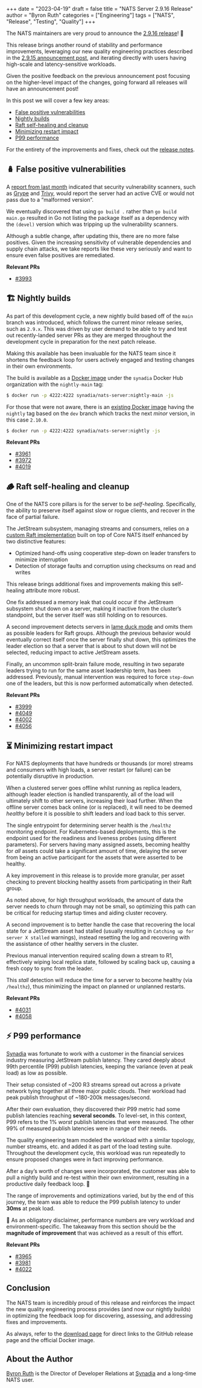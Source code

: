 +++
date = "2023-04-19"
draft = false
title = "NATS Server 2.9.16 Release"
author = "Byron Ruth"
categories = ["Engineering"]
tags = ["NATS", "Release", "Testing", "Quality"]
+++

The NATS maintainers are very proud to announce the [2.9.16 release](https://github.com/nats-io/nats-server/releases/tag/v2.9.16)! 🥳

This release brings another round of stability and performance improvements, leveraging our new quality engineering practices described in the [2.9.15 announcement post](/blog/nats-server-2.9.15-release/), and iterating directly with users having high-scale and latency-sensitive workloads.

Given the positive feedback on the previous announcement post focusing on the higher-level impact of the changes, going forward all releases will have an announcement post!

In this post we will cover a few key areas:

- [False positive vulnerabilities](#-false-positive-vulnerabilities)
- [Nightly builds](#-nightly-builds)
- [Raft self-healing and cleanup](#-raft-self-healing-and-cleanup)
- [Minimizing restart impact](#-minimizing-restart-impact)
- [P99 performance](#-p99-performance)

For the entirety of the improvements and fixes, check out the [release
notes](https://github.com/nats-io/nats-server/releases/tag/v2.9.16).

## 🪆 False positive vulnerabilities

A [report from last month](https://github.com/nats-io/nats-server/issues/3992) indicated that security vulnerability scanners, such as [Grype](https://github.com/anchore/grype) and [Trivy](https://github.com/aquasecurity/trivy), would report the server had an active CVE or would not pass due to a “malformed version”.

We eventually discovered that using `go build .` rather than `go build main.go` resulted in Go not listing the package itself as a dependency with the `(devel)` version which was tripping up the vulnerability scanners.

Although a subtle change, after updating this, there are no more false positives. Given the increasing sensitivity of vulnerable dependencies and supply chain attacks, we take reports like these very seriously and want to ensure even false positives are remediated.

**Relevant PRs**

- [#3993](https://github.com/nats-io/nats-server/pull/3993)

## 🏗️ Nightly builds

As part of this development cycle, a new nightly build based off of the `main` branch was introduced, which follows the current minor release series, such as `2.9.x`. This was driven by user demand to be able to try and test out recently-landed server PRs as they are merged throughout the development cycle in preparation for the next patch release.

Making this available has been invaluable for the NATS team since it shortens the feedback loop for users actively engaged and testing changes in their own environments.

The build is available as a [Docker image](https://hub.docker.com/r/synadia/nats-server/tags?page=1&name=nightly-main) under the `synadia` Docker Hub organization with the `nightly-main` tag:

```sh
$ docker run -p 4222:4222 synadia/nats-server:nightly-main -js
```

For those that were not aware, there is an [existing Docker image](https://hub.docker.com/r/synadia/nats-server/tags?page=1&name=nightly) having the `nightly` tag based on the `dev` branch which tracks the next _minor_ version, in this case `2.10.0`.

```sh
$ docker run -p 4222:4222 synadia/nats-server:nightly -js
```

**Relevant PRs**

- [#3961](https://github.com/nats-io/nats-server/pull/3961)
- [#3972](https://github.com/nats-io/nats-server/pull/3972)
- [#4019](https://github.com/nats-io/nats-server/pull/4019)

## 🪵 Raft self-healing and cleanup

One of the NATS core pillars is for the server to be _self-healing_. Specifically, the ability to preserve itself against slow or rogue clients, and recover in the face of partial failure.

The JetStream subsystem, managing streams and consumers, relies on a [custom Raft implementation](https://github.com/nats-io/nats-server/blob/main/server/raft.go) built on top of Core NATS itself enhanced by two distinctive features:

- Optimized hand-offs using cooperative step-down on leader transfers to minimize interruption
- Detection of storage faults and corruption using checksums on read and writes

This release brings additional fixes and improvements making this self-healing attribute more robust.

One fix addressed a memory leak that could occur if the JetStream subsystem shut down on a server, making it inactive from the cluster’s standpoint, but the server itself was still holding on to resources.

A second improvement detects servers in [lame duck mode](https://docs.nats.io/running-a-nats-service/nats_admin/lame_duck_mode) and omits them as possible leaders for Raft groups. Although the previous behavior would eventually correct itself once the server finally shut down, this optimizes the leader election so that a server that is about to shut down will not be selected, reducing impact to active JetStream assets.

Finally, an uncommon split-brain failure mode, resulting in two separate leaders trying to run for the same asset leadership term, has been addressed. Previously, manual intervention was required to force `step-down` one of the leaders, but this is now performed automatically when detected.

**Relevant PRs**

- [#3999](https://github.com/nats-io/nats-server/pull/3999)
- [#4049](https://github.com/nats-io/nats-server/pull/4049)
- [#4002](https://github.com/nats-io/nats-server/pull/4002)
- [#4056](https://github.com/nats-io/nats-server/pull/4056)

## ⏳ Minimizing restart impact

For NATS deployments that have hundreds or thousands (or more) streams and consumers with high loads, a server restart (or failure) can be potentially disruptive in production.

When a clustered server goes offline whilst running as replica leaders, although leader election is handled transparently, all of the load will ultimately shift to other servers, increasing their load further. When the offline server comes back online (or is replaced), it will need to be deemed _healthy_ before it is possible to shift leaders and load back to this server.

The single entrypoint for determining server health is the `/healthz` monitoring endpoint. For Kubernetes-based deployments, this is the endpoint used for the readiness and liveness probes (using different parameters). For servers having many assigned assets, becoming healthy for _all_ assets could take a significant amount of time, delaying the server from being an active participant for the assets that were asserted to be healthy.

A key improvement in this release is to provide more granular, per asset checking to prevent blocking healthy assets from participating in their Raft group.

As noted above, for high throughput workloads, the amount of data the server needs to churn through may not be small, so optimizing this path can be critical for reducing startup times and aiding cluster recovery.

A second improvement is to better handle the case that recovering the local state for a JetStream asset had stalled (usually resulting in `Catching up for server X stalled` warnings), instead resetting the log and recovering with the assistance of other healthy servers in the cluster.

Previous manual intervention required scaling down a stream to R1, effectively wiping local replica state, followed by scaling back up, causing a fresh copy to sync from the leader.

This _stall_ detection will reduce the time for a server to become healthy (via `/healthz`), thus minimizing the impact on planned or unplanned restarts.

**Relevant PRs**

- [#4031](https://github.com/nats-io/nats-server/pull/4031)
- [#4058](https://github.com/nats-io/nats-server/pull/4058)

## ⚡ P99 performance

[Synadia](https://synadia.com) was fortunate to work with a customer in the financial services industry measuring JetStream publish latency. They cared deeply about 99th percentile (P99) publish latencies, keeping the variance (even at peak load) as low as possible.

Their setup consisted of ~200 R3 streams spread out across a private network tying together all three major public clouds. Their workload had peak publish throughput of ~180-200k messages/second.

After their own evaluation, they discovered their P99 metric had some publish latencies reaching **several seconds**. To level-set, in this context, P99 refers to the 1% _worst_ publish latencies that were measured. The other 99% of measured publish latencies were in range of their needs.

The quality engineering team modeled the workload with a similar topology, number streams, etc. and added it as part of the load testing suite. Throughout the development cycle, this workload was run repeatedly to ensure proposed changes were in fact improving performance.

After a day’s worth of changes were incorporated, the customer was able to pull a nightly build and re-test within their own environment, resulting in a productive daily feedback loop. 🙌

The range of improvements and optimizations varied, but by the end of this journey, the team was able to reduce the P99 publish latency to under **30ms** at peak load.

📝 As an obligatory disclaimer, performance numbers are very workload and environment-specific. The takeaway from this section should be the **magnitude of improvement** that was achieved as a result of this effort.

**Relevant PRs**

- [#3965](https://github.com/nats-io/nats-server/pull/3965)
- [#3981](https://github.com/nats-io/nats-server/pull/3981)
- [#4022](https://github.com/nats-io/nats-server/pull/4022)

## Conclusion

The NATS team is incredibly proud of this release and reinforces the impact the new quality engineering process provides (and now our nightly builds) in optimizing the feedback loop for discovering, assessing, and addressing fixes and improvements.

As always, refer to the [download page](https://nats.io/download/) for direct links to the GitHub release page and the official Docker image.

## About the Author

[Byron Ruth](https://www.linkedin.com/in/byron-ruth/) is the Director of Developer Relations at [Synadia](https://synadia.com) and a long-time NATS user.
